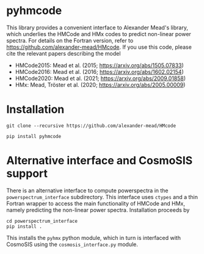 # pyhmcode

This library provides a convenient interface to Alexander Mead's library, which underlies the HMCode and HMx codes to predict non-linear power spectra.
For details on the Fortran version, refer to https://github.com/alexander-mead/HMcode. 
If you use this code, please cite the relevant papers describing the model
- HMCode2015: Mead et al. (2015; https://arxiv.org/abs/1505.07833)
- HMCode2016: Mead et al. (2016; https://arxiv.org/abs/1602.02154)
- HMCode2020: Mead et al. (2021; https://arxiv.org/abs/2009.01858)
- HMx: Mead, Tröster et al. (2020; https://arxiv.org/abs/2005.00009)

# Installation
```
git clone --recursive https://github.com/alexander-mead/HMcode
```

```
pip install pyhmcode
```

# Alternative interface and CosmoSIS support
There is an alternative interface to compute powerspectra in the `powerspectrum_interface` subdirectory. 
This interface uses `ctypes` and a thin Fortran wrapper to access the main functionality of HMCode and HMx, namely predicting the non-linear power spectra.
Installation proceeds by 
```
cd powerspectrum_interface
pip install .
```
This installs the `pyhmx` python module, which in turn is interfaced with CosmoSIS using the `cosmosis_interface.py` module.

